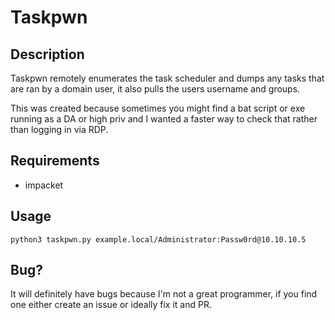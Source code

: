 # Taskpwn

## Description

Taskpwn remotely enumerates the task scheduler and dumps any tasks that are ran by a domain user, it also pulls the users username and groups.

This was created because sometimes you might find a bat script or exe running as a DA or high priv and I wanted a faster way to check that rather than logging in via RDP.

## Requirements

- impacket

## Usage

`python3 taskpwn.py example.local/Administrator:Passw0rd@10.10.10.5`


## Bug?

It will definitely have bugs because I'm not a great programmer, if you find one either create an issue or ideally fix it and PR.
